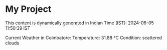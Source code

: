 # My Project

This content is dynamically generated in Indian Time (IST): 2024-06-05 11:50:39 IST


Current Weather in Coimbatore:
Temperature: 31.88 °C
Condition: scattered clouds

